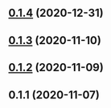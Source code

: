 ## [0.1.4](https://github.com/coldrainf/react-native-simple-danmaku/compare/0.1.3...0.1.4) (2020-12-31)

## [0.1.3](https://github.com/coldrainf/react-native-simple-danmaku/compare/0.1.2...0.1.3) (2020-11-10)

## [0.1.2](https://github.com/coldrainf/react-native-simple-danmaku/compare/0.1.1...0.1.2) (2020-11-09)

## 0.1.1 (2020-11-07)

